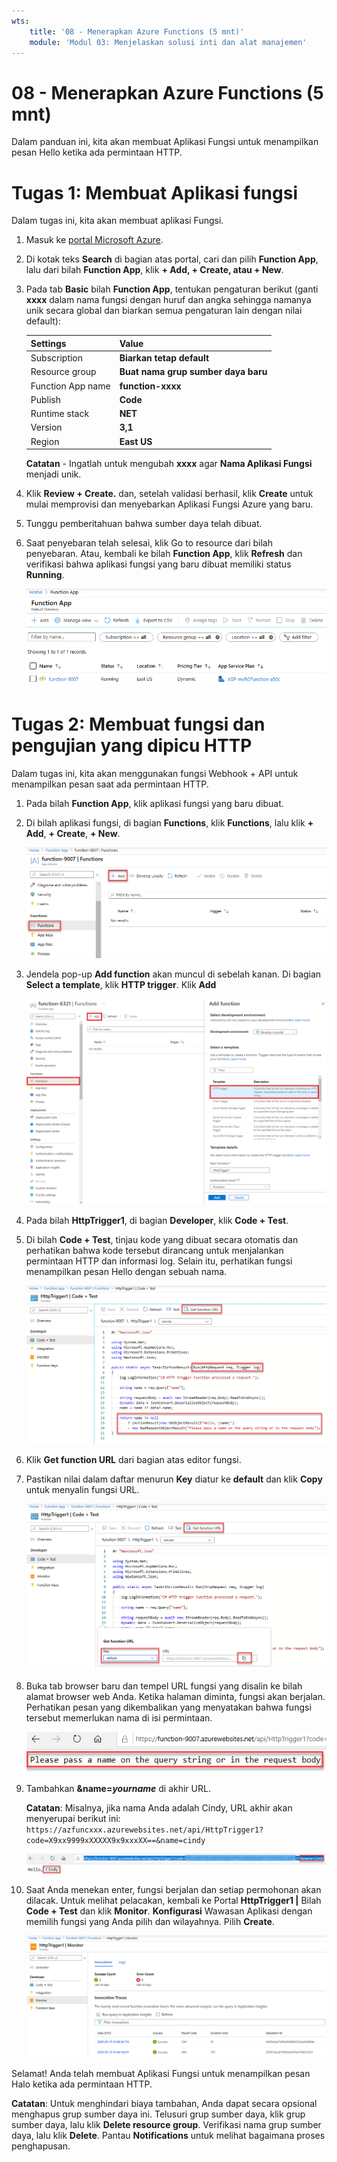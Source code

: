 ```yaml
---
wts:
    title: '08 - Menerapkan Azure Functions (5 mnt)'
    module: 'Modul 03: Menjelaskan solusi inti dan alat manajemen'
---
```

# 08 - Menerapkan Azure Functions (5 mnt)

Dalam panduan ini, kita akan membuat Aplikasi Fungsi untuk menampilkan pesan Hello ketika ada permintaan HTTP. 

# Tugas 1: Membuat Aplikasi fungsi 

Dalam tugas ini, kita akan membuat aplikasi Fungsi.

1. Masuk ke [portal Microsoft Azure](https://portal.azure.com).

2. Di kotak teks **Search** di bagian atas portal, cari dan pilih **Function App**, lalu dari bilah **Function App**, klik **+ Add, + Create, atau + New**.

3. Pada tab **Basic** bilah **Function App**, tentukan pengaturan berikut (ganti **xxxx** dalam nama fungsi dengan huruf dan angka sehingga namanya unik secara global dan biarkan semua pengaturan lain dengan nilai default): 

    | Settings | Value |
    | -- | --|
    | Subscription | **Biarkan tetap default** |
    | Resource group | **Buat nama grup sumber daya baru** |
    | Function App name | **function-xxxx** |
    | Publish | **Code** |
    | Runtime stack | **NET** |
    | Version | **3,1** |
    | Region | **East US** |

    **Catatan** - Ingatlah untuk mengubah **xxxx** agar **Nama Aplikasi Fungsi** menjadi unik.

4. Klik **Review + Create.** dan, setelah validasi berhasil, klik **Create** untuk mulai memprovisi dan menyebarkan Aplikasi Fungsi Azure yang baru.

5. Tunggu pemberitahuan bahwa sumber daya telah dibuat.

6. Saat penyebaran telah selesai, klik Go to resource dari bilah penyebaran. Atau, kembali ke bilah **Function App**, klik **Refresh** dan verifikasi bahwa aplikasi fungsi yang baru dibuat memiliki status **Running**. 

    ![Cuplikan layar halaman Aplikasi Fungsi dengan aplikasi Fungsi baru.](../images/0701.png)

# Tugas 2: Membuat fungsi dan pengujian yang dipicu HTTP

Dalam tugas ini, kita akan menggunakan fungsi Webhook + API untuk menampilkan pesan saat ada permintaan HTTP. 

1. Pada bilah **Function App**, klik aplikasi fungsi yang baru dibuat. 

2. Di bilah aplikasi fungsi, di bagian **Functions**, klik **Functions**, lalu klik **+ Add**,  **+ Create**, **+ New**.

    ![Cuplikan layar langkah memilih lingkungan pengembangan di azure functions untuk panel memulai dot net di dalam portal Microsoft Azure. Elemen tampilan untuk membuat fungsi dalam portal baru disorot. Elemen yang disorot adalah memperluas aplikasi fungsi, menambahkan fungsi baru, dalam portal, dan tombol continue.](../images/0702.png)

3. Jendela pop-up **Add function** akan muncul di sebelah kanan. Di bagian **Select a template**, klik **HTTP trigger**. Klik **Add** 

    ![Cuplikan layar langkah membuat fungsi di azure functions untuk panel memulai dot net di dalam portal Microsoft Azure. Kartu pemicu HTTP disoroti untuk mengilustrasikan elemen yang digunakan untuk menambahkan webhook baru ke fungsi Azure.](../images/0702a.png)

4. Pada bilah **HttpTrigger1**, di bagian **Developer**, klik **Code + Test**. 

5. Di bilah **Code + Test**, tinjau kode yang dibuat secara otomatis dan perhatikan bahwa kode tersebut dirancang untuk menjalankan permintaan HTTP dan informasi log. Selain itu, perhatikan fungsi menampilkan pesan Hello dengan sebuah nama. 

    ![Cuplikan layar kode fungsi. Pesan Hello disorot.](../images/0704.png)

6. Klik **Get function URL** dari bagian atas editor fungsi. 

7. Pastikan nilai dalam daftar menurun **Key** diatur ke **default** dan klik **Copy** untuk menyalin fungsi URL. 

    ![Cuplikan layar panel dapatkan URL fungsi di dalam editor fungsi di portal Microsoft Azure. Elemen tampilan tombol dapatkan URL fungsi, set kunci menurun, dan tombol copy URL disorot untuk menunjukkan cara mendapatkan dan menyalin URL fungsi dari editor fungsi.](../images/0705.png)

8. Buka tab browser baru dan tempel URL fungsi yang disalin ke bilah alamat browser web Anda. Ketika halaman diminta, fungsi akan berjalan. Perhatikan pesan yang dikembalikan yang menyatakan bahwa fungsi tersebut memerlukan nama di isi permintaan.

    ![Cuplikan layar pesan harap berikan nama.](../images/0706.png)

9. Tambahkan **&name=*yourname*** di akhir URL.

    **Catatan**: Misalnya, jika nama Anda adalah Cindy, URL akhir akan menyerupai berikut ini: `https://azfuncxxx.azurewebsites.net/api/HttpTrigger1?code=X9xx9999xXXXXX9x9xxxXX==&name=cindy`

    ![Cuplikan layar URL fungsi yang disorot dan contoh nama pengguna yang ditambahkan di bilah alamat browser web. Pesan hello dan nama pengguna juga disorot untuk mengilustrasikan output dari fungsi di jendela browser utama.](../images/0707.png)

10. Saat Anda menekan enter, fungsi berjalan dan setiap permohonan akan dilacak. Untuk melihat pelacakan, kembali ke Portal **HttpTrigger1 \|** Bilah **Code + Test** dan klik **Monitor**. **Konfigurasi** Wawasan Aplikasi dengan memilih fungsi yang Anda pilih dan wilayahnya. Pilih **Create**.

    ![Cuplikan layar log informasi jejak yang dihasilkan dari menjalankan fungsi di dalam editor fungsi di portal Microsoft Azure.](../images/0709.png) 

Selamat! Anda telah membuat Aplikasi Fungsi untuk menampilkan pesan Halo ketika ada permintaan HTTP. 

**Catatan**: Untuk menghindari biaya tambahan, Anda dapat secara opsional menghapus grup sumber daya ini. Telusuri grup sumber daya, klik grup sumber daya, lalu klik **Delete resource group**. Verifikasi nama grup sumber daya, lalu klik **Delete**. Pantau **Notifications** untuk melihat bagaimana proses penghapusan.
